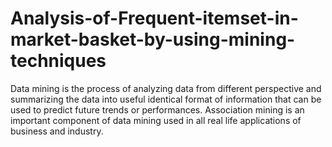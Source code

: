 # Analysis-of-Frequent-itemset-in-market-basket-by-using-mining-techniques
Data mining is the process of analyzing data from different perspective and summarizing the data into useful identical format of information that can be used to predict future trends or performances. Association mining is an important component of data mining used in all real life applications of business and industry.
